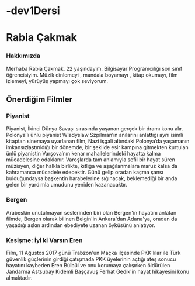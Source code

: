 # -dev1Dersi
<h1>Rabia Çakmak</h1>
<!-- <h1> Başlık etiketinin en büyüğüdür.</h1>-->
<h3>Hakkımızda</h3>
<p> Merhaba Rabia Çakmak. 22 yaşındayım. Bilgisayar Programcılığı son sınıf öğrencisiyim. Müzik dinlemeyi , mandala boyamayı , kitap okumayı, film izlemeyi, yürüyüş yapmayı çok seviyorum.

</p>
<h2> Önerdiğim Filmler</h2>
<h3>Piyanist</h3>
<p>Piyanist, İkinci Dünya Savaşı sırasında yaşanan gerçek bir dramı konu alır. Polonya’lı ünlü piyanist Wladyslaw Szpilman’ın anılarını anlattığı aynı isimli kitaptan sinemaya uyarlanan film, Nazi işgali altındaki Polonya’da yaşamanın imkansızlaştırıldığı bir dönemde, bir şekilde esir kampına gitmekten kurtulan ünlü piyanistin Varşova’nın kenar mahallelerindeki hayatta kalma mücadelesine odaklanır. Varoşlarda tam anlamıyla sefil bir hayat süren müzisyen, diğer halkla birlikte, kıtlığa ve aşağılanmalara maruz kalsa da kahramanca mücadele edecektir. Günü gelip oradan kaçma şansı bulduğundaysa başkentin harabelerine sığınacak, beklemediği bir anda gelen bir yardımla umudunu yeniden kazanacaktır.

</p>
<h3>Bergen</h3>
<p>Arabeskin unutulmayan seslerinden biri olan Bergen'in hayatını anlatan filmde, Bergen olarak bilinen Belgin'in Ankara'dan Adana'ya, oradan da yaşadığı aşkın ardından ebediyete uzanan öyküsünü anlatıyor.

</p>
<h3>Kesişme: İyi ki Varsın Eren</h3>
<p>Film, 11 Ağustos 2017 günü Trabzon'un Maçka ilçesinde PKK'lılar ile Türk güvenlik güçlerinin girdiği çatışmada PKK üyelerinin açtığı ateş sonucu hayatını kaybeden Eren Bülbül ve onu korumaya çalışırken öldürülen Jandarma Astsubay Kıdemli Başçavuş Ferhat Gedik'in hayat hikayesini konu almaktadır.
    
</p>
